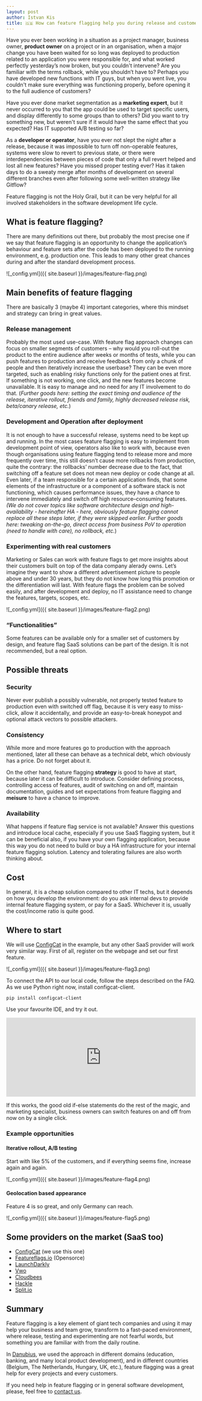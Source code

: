 ```yaml
---
layout: post
author: Istvan Kis
title: 🇬🇧 How can feature flagging help you during release and customer experiments?
---
```


Have you ever been working in a situation as a project manager, business owner, **product owner** on a project or in an organisation, when a major change you have been waited for so long was deployed to production related to an application you were responsible for, and what worked perfectly yesterday’s now broken, but you couldn't intervene? Are you familiar with the terms rollback, while you shouldn’t have to? Perhaps you have developed new functions with IT guys, but when you went live, you couldn't make sure everything was functioning properly, before opening it to the full audience of customers?

Have you ever done market segmentation as a **marketing expert**, but it never occurred to you that the app could be used to target specific users, and display differently to some groups than to others? Did you want to try something new, but weren't sure if it would have the same effect that you expected? Has IT supported A/B testing so far?

As a **developer or operator**, have you ever not slept the night after a release, because it was impossible to turn off non-operable features, systems were slow to revert to previous state, or there were interdependencies between pieces of code that only a full revert helped and lost all new features? Have you missed proper testing ever? Has it taken days to do a sweaty merge after months of development on several different branches even after following some well-written strategy like Gitflow?

Feature flagging is not the Holy Grail, but it can be very helpful for all involved stakeholders in the software development life cycle.

<!--more-->

## What is feature flagging?

There are many definitions out there, but probably the most precise one if we say that feature flagging is an opportunity to change the application’s behaviour and feature sets after the code has been deployed to the running environment, e.g. production one. This leads to many other great chances during and after the standard development process.

![_config.yml]({{ site.baseurl }}/images/feature-flag.png)

## Main benefits of feature flagging

There are basically 3 (maybe 4) important categories, where this mindset and strategy can bring in great values.

### Release management

Probably the most used use-case. With feature flag approach changes can focus on smaller segments of customers – why would you roll-out the product to the entire audience after weeks or months of tests, while you can push features to production and receive feedback from only a chunk of people and then iteratively increase the userbase? They can be even more targeted, such as enabling risky functions only for the patient ones at first. If something is not working, one click, and the new features become unavailable. It is easy to manage and no need for any IT involvement to do that. (*Further goods here: setting the exact timing and audience of the release, iterative rollout, friends and family, highly decreased release risk, beta/canary release, etc.*)

### Development and Operation after deployment

It is not enough to have a successful release, systems need to be kept up and running. In the most cases feature flagging is easy to implement from development point of view, operators also like to work with, because even though organisations using feature flagging tend to release more and more frequently over time, this still doesn’t cause more rollbacks from production, quite the contrary: the rollbacks’ number decrease due to the fact, that switching off a feature set does not mean new deploy or code change at all. Even later, if a team responsible for a certain application finds, that some elements of the infrastructure or a component of a software stack is not functioning, which causes performance issues, they have a chance to intervene immediately and switch off high resource–consuming features. *(We do not cover topics like software architecture design and high-availability - hereinafter HA - here, obviously feature flagging cannot replace all these steps later, if they were skipped earlier. Further goods here: tweaking on-the-go, direct access from business PoV to operation (need to handle with care), no rollback, etc.*)

### Experimenting with real customers

Marketing or Sales can work with feature flags to get more insights about their customers built on top of the data company alerady owns. Let’s imagine they want to show a different advertisement picture to people above and under 30 years, but they do not know how long this promotion or the differentiation will last. With feature flags the problem can be solved easily, and after development and deploy, no IT assistance need to change the features, targets, scopes, etc.

![_config.yml]({{ site.baseurl }}/images/feature-flag2.png)

### “Functionalities”

Some features can be available only for a smaller set of customers by design, and feature flag SaaS solutions can be part of the design. It is not recommended, but a real option.

## Possible threats

### Security

Never ever publish a possibly vulnerable, not properly tested feature to production even with switched off flag, because it is very easy to miss-click, allow it accidentally, and provide an easy-to-break honeypot and optional attack vectors to possible attackers.

### Consistency

While more and more features go to production with the approach mentioned, later all these can behave as a technical debt, which obviously has a price. Do not forget about it.

On the other hand, feature flagging **strategy** is good to have at start, because later it can be difficult to introduce. Consider defining process, controlling access of features, audit of switching on and off, maintain documentation, guides and set expectations from feature flagging and **meisure** to have a chance to improve.

### Availability

What happens if feature flag service is not available? Answer this questions and introduce local cache, especially if you use SaaS flagging system, but it can be beneficial also, if you have your own flagging application, because this way you do not need to build or buy a HA infrastructure for your internal feature flagging solution. Latency and tolerating failures are also worth thinking about.

## Cost

In general, it is a cheap solution compared to other IT techs, but it depends on how you develop the environment: do you ask internal devs to provide internal feature flagging system, or pay for a SaaS. Whichever it is, usually the cost/income ratio is quite good.

## Where to start

We will use [ConfigCat](https://www.configcat.com) in the example, but any other SaaS provider will work very similar way. First of all, register on the webpage and set our first feature.

![_config.yml]({{ site.baseurl }}/images/feature-flag3.png)

To connect the API to our local code, follow the steps described on the FAQ. As we use Python right now, install configcat-client.

```shell
pip install configcat-client
```

Use your favourite IDE, and try it out.

<iframe src="https://pastebin.com/embed_iframe/13A2DP52" style="border:none;width:100%;height:210px"></iframe>

If this works, the good old if-else statements do the rest of the magic, and marketing specialist, business owners can switch features on and off from now on by a single click.

### Example opportunities

#### Iterative rollout, A/B testing

Start with like 5% of the customers, and if everything seems fine, increase again and again.

![_config.yml]({{ site.baseurl }}/images/feature-flag4.png)

#### Geolocation based appearance

Feature 4 is so great, and only Germany can reach.

![_config.yml]({{ site.baseurl }}/images/feature-flag5.png)

## Some providers on the market (SaaS too)

- [ConfigCat](https://www.configcat.com) (we use this one)
- [Featureflags.io](https://featureflags.io) (Opensorce)
- [LaunchDarkly](https://launchdarkly.com)
- [Vwo](https://vwo.com)
- [Cloudbees](https://www.cloudbees.com)
- [Hackle](https://hackle.io/)
- [Split.io](https://www.split.io)

## Summary

Feature flagging is a key element of giant tech companies and using it may help your business and team grow, transform to a fast-paced environment, where release, testing and experimenting are not fearful words, but something you are familiar with from the daily routine. 

In [Danubius](https://danubiusinfo.com/), we used the approach in different domains (education, banking, and many local product development), and in different countries (Belgium, The Netherlands, Hungary, UK, etc.), feature flagging was a great help for every projects and every customers.

If you need help in feature flagging or in general software development, please, feel free to [contact us](https://danubius.io/about).